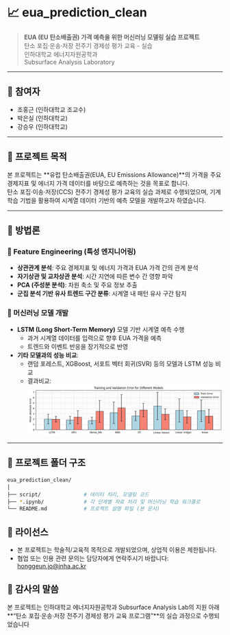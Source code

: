 # 📈 eua_prediction_clean

> **EUA (EU 탄소배출권) 가격 예측을 위한 머신러닝 모델링 실습 프로젝트**  
> 탄소 포집·운송·저장 전주기 경제성 평가 교육 - 실습  
> 인하대학교 에너지자원공학과  
> Subsurface Analysis Laboratory

---

## 👥 참여자

- 조홍근 (인하대학교 조교수)  
- 박은실 (인하대학교)  
- 강승우 (인하대학교)

---

## 🎯 프로젝트 목적

본 프로젝트는 **유럽 탄소배출권(EUA, EU Emissions Allowance)**의 가격을 주요 경제지표 및 에너지 가격 데이터를 바탕으로 예측하는 것을 목표로 합니다.  
탄소 포집·이송·저장(CCS) 전주기 경제성 평가 교육의 실습 과제로 수행되었으며, 기계학습 기법을 활용하여 시계열 데이터 기반의 예측 모델을 개발하고자 하였습니다.

---

## 🧪 방법론

### 🔧 Feature Engineering (특성 엔지니어링)
- **상관관계 분석**: 주요 경제지표 및 에너지 가격과 EUA 가격 간의 관계 분석  
- **자기상관 및 교차상관 분석**: 시간 지연에 따른 변수 간 영향 파악  
- **PCA (주성분 분석)**: 차원 축소 및 주요 정보 추출  
- **군집 분석 기반 유사 트렌드 구간 분류**: 시계열 내 패턴 유사 구간 탐지

### 🤖 머신러닝 모델 개발
- **LSTM (Long Short-Term Memory)** 모델 기반 시계열 예측 수행  
  - 과거 시계열 데이터를 입력으로 향후 EUA 가격을 예측  
  - 트렌드와 이벤트 반응을 장기적으로 반영
- **기타 모델과의 성능 비교**:  
  - 랜덤 포레스트, XGBoost, 서포트 벡터 회귀(SVR) 등의 모델과 LSTM 성능 비교
  - 결과비교:
  ![figure](model_comparison.png)
---

## 📁 프로젝트 폴더 구조

```bash
eua_prediction_clean/
│
├── script/              # 데이터 처리, 모델링 코드
├── *.ipynb/             # 각 단계별 자료 처리 및 머신러닝 학습 워크플로
└── README.md            # 프로젝트 설명 파일 (본 문서)
```

## 📜 라이선스
- 본 프로젝트는 학술적/교육적 목적으로 개발되었으며, 상업적 이용은 제한됩니다.
- 협업 또는 인용 관련 문의는 담당자에게 연락주시기 바랍니다: honggeun.jo@inha.ac.kr

## 🙏 감사의 말씀
본 프로젝트는 인하대학교 에너지자원공학과 Subsurface Analysis Lab의 지원 아래
**“탄소 포집·운송·저장 전주기 경제성 평가 교육 프로그램”**의 실습 과정으로 수행되었습니다
